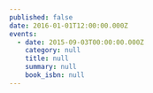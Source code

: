 ```yaml
---
published: false
date: 2016-01-01T12:00:00.000Z
events:
  - date: 2015-09-03T00:00:00.000Z
    category: null
    title: null
    summary: null
    book_isbn: null
---
```

